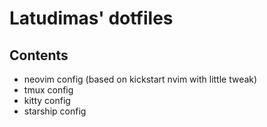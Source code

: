 # Latudimas' dotfiles

## Contents
- neovim config (based on kickstart nvim with little tweak)
- tmux config
- kitty config
- starship config

